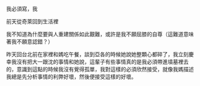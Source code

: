 我必須寫，我

前天從奇萊回到生活裡

我不知道為什麼要與人重建關係如此艱難，或許是我不願屈膝的自尊（這難道意味著我不願意認錯？）

昨天回台北前在家裡和媽吃午餐，談到亞各的時候她說她整顆心都碎了，我立刻慶幸我沒有把大一跟沈的事情和她說，這輩子有些事情真的是我必須帶進墳墓裡去的，意識到這點的時候我沒有覺得孤單，我對這樣的必須欣然接受，就像我媽描述我總是先分析事情的利弊好壞，然後便接受這樣的好壞。